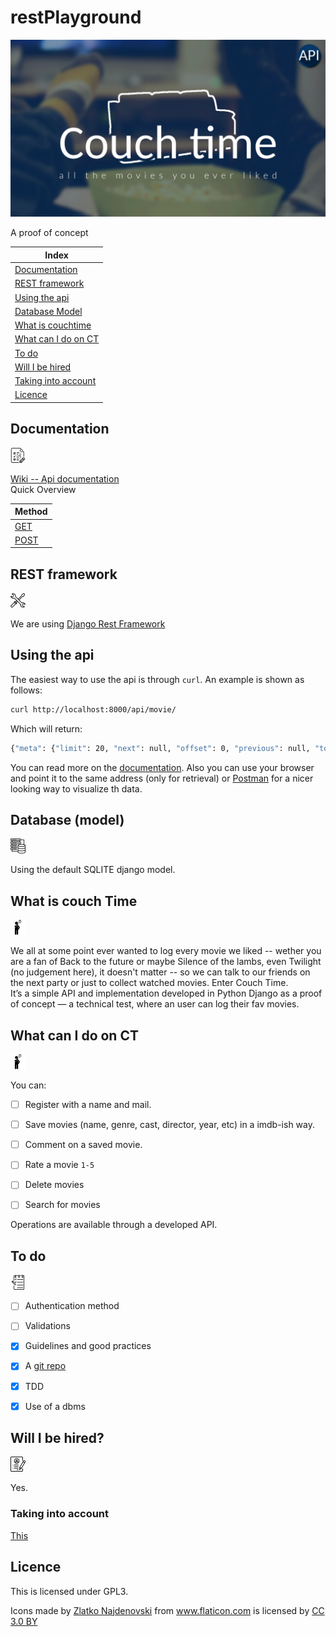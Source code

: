 # restPlayground
![ct-logo](./assets/imgs/branding/ct-logo-banner.png)  


A proof of concept 

| Index |  
|----|  
| [Documentation](#documentation) |  
| [REST framework](#rest-framework) |  
| [Using the api]($using-the-api)|  
| [Database Model](#database-model)|  
| [What is couchtime](#what-is-couch-time)|  
| [What can I do on CT](#what-can-i-do-on-ct) |  
| [To do](#to-do) |  
| [Will I be hired](#will-i-be-hired) |  
| [Taking into account](#taking-into-account)  
| [Licence](#licence)|  

## Documentation  
![docs](../assets/docs.png)  

[Wiki -- Api documentation](https://github.com/xavrb/restPlayground/wiki)  
Quick Overview  

|Method|  
|----|  
|[GET](https://github.com/xavrb/restPlayground/wiki/Show-movie)|  
|[POST](https://github.com/xavrb/restPlayground/wiki/Post-a-movie)|  
  

## REST framework  
![tools](../assets/tools.png)  



We are using [Django Rest Framework](http://www.django-rest-framework.org/)  

## Using the api

The easiest way to use the api is through `curl`. An example is shown as follows:  
```bash 
curl http://localhost:8000/api/movie/

```
Which will return:  
```bash 
{"meta": {"limit": 20, "next": null, "offset": 0, "previous": null, "total_count": 9}, "objects": [{"cast": "Chris Pratt, Bryce Dallas Howard, Rafe Spall", "comment": "no comment", "country": "US", "created_at": "2018-06-17T05:20:06.595643", "director": "J.A. Bayona ", "genre": "Action", "id": 1, "rating": 0, "resource_uri": "/api/movie/1/", "title": "Jurassic World", "year": "2018"}, {"cast": "sadjksadasd", "comment": "sldjlasasda", "country": "aspodasdasa", "created_at": "2018-06-19T03:03:08.167285", "director": "kldlsa", "genre": "action", "id": 2, "rating": 2, "resource_uri": "/api/movie/2/", "title": "test", "year": "3838"}, {"cast": "sadjksadasd", "comment": "sldjlasasda", "country": "aspodasdasa", "created_at": "2018-06-19T03:06:21.388922", "director": "kldlsa", "genre": "action", "id": 3, "rating": 2, "resource_uri": "/api/movie/3/", "title": "test", "year": "3838"}, {"cast": "sadjksadasd", "comment": "sldjlasasda", "country": "aspodasdasa", "created_at": "2018-06-19T03:12:15.761063", "director": "kldlsa", "genre": "action", "id": 4, "rating": 2, "resource_uri": "/api/movie/4/", "title": "test", "year": "3838"}, {"cast": "sadjksadasd", "comment": "sldjlasasda", "country": "aspodasdasa", "created_at": "2018-06-19T03:17:52.232553", "director": "kldlsa", "genre": "action", "id": 5, "rating": 2, "resource_uri": "/api/movie/5/", "title": "test", "year": "3838"}, {"cast": "sadjksadasd", "comment": "sldjlasasda", "country": "aspodasdasa", "created_at": "2018-06-19T03:18:18.999236", "director": "kldlsa", "genre": "action", "id": 6, "rating": 2, "resource_uri": "/api/movie/6/", "title": "test", "year": "3838"}, {"cast": "sadjksadasd", "comment": "sldjlasasda", "country": "aspodasdasa", "created_at": "2018-06-19T03:22:32.693211", "director": "kldlsa", "genre": "action", "id": 7, "rating": 2, "resource_uri": "/api/movie/7/", "title": "test", "year": "3838"}, {"cast": "Chris Pratt2, Bryce Dallas 2Howard2, Rafe Spall2", "comment": "no comment2", "country": "US", "created_at": "2018-06-19T03:38:16.983378", "director": "J.A. Bayona 2", "genre": "Action2", "id": 8, "rating": 2, "resource_uri": "/api/movie/8/", "title": "Jurassic World2", "year": "2028"}, {"cast": "Chris Pratt2, Bryce Dallas 2Howard2, Rafe Spall2", "comment": "no comment2", "country": "US", "created_at": "2018-06-19T03:38:18.768205", "director": "J.A. Bayona 2", "genre": "Action2", "id": 9, "rating": 2, "resource_uri": "/api/movie/9/", "title": "Jurassic World2", "year": "2028"}]}
```
You can read more on the [documentation](#documentation). Also you can use your browser and point it to the same address (only for retrieval) or [Postman](https://app.getpostman.com/app/download/linux64) for a nicer looking way to visualize th data.  
  

## Database (model)  
![database](../assets/data.png)  


Using the default SQLITE django model.  

## What is couch Time  
![whatisit](../assets/man-thinking.png)  


We all at some point ever wanted to log every movie we liked -- wether you are a fan of Back to the future or maybe Silence of the lambs, even Twilight (no judgement here), it doesn't matter -- so we can talk to our friends on the next party or just to collect watched movies. Enter Couch Time.  
It’s a simple API and implementation developed in Python Django as a proof of concept  — a technical test, where an user can log their fav movies.  

## What can I do on CT
![whatICANDO](../assets/man-thinking.png)  

You can:  

- [ ] Register with a name and mail.  
- [ ] Save movies (name, genre, cast, director, year, etc) in a imdb-ish way.  
- [ ] Comment on a saved movie.  
- [ ] Rate a movie `1-5`  
- [ ] Delete movies  
- [ ] Search for movies  


Operations are available through a developed API.  



## To do  
![TODO](../assets/to-do.png)  


- [ ] Authentication method  
- [ ] Validations  
- [x] Guidelines and good practices 
- [x] A [git repo](https://github.com/xavrb/restPlayground)  
- [x] TDD  
- [x] Use of a dbms 


## Will I be hired?  
![hired](../assets/resume.png)  


Yes.  


### Taking into account  

[This](./toTakeIntoAccount.md)


## Licence

This is licensed under GPL3.  



<div>Icons made by <a href="https://www.flaticon.com/authors/zlatko-najdenovski" title="Zlatko Najdenovski">Zlatko Najdenovski</a> from <a href="https://www.flaticon.com/" title="Flaticon">www.flaticon.com</a> is licensed by <a href="http://creativecommons.org/licenses/by/3.0/" title="Creative Commons BY 3.0" target="_blank">CC 3.0 BY</a></div>
